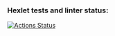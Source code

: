 ### Hexlet tests and linter status:
[![Actions Status](https://github.com/koder-dev/frontend-project-11/workflows/hexlet-check/badge.svg)](https://github.com/koder-dev/frontend-project-11/actions)